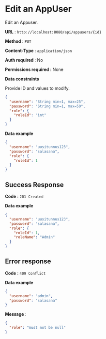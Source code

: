 # Edit an AppUser

Edit an Appuser.

**URL** : `http://localhost:8080/api/appusers/{id}`

**Method** : `PUT`

**Content-Type** : `application/json`

**Auth required** : No

**Permissions required** : None

**Data constraints**

Provide ID and values to modify.

```json
{
  "username": "String min=1, max=25",
  "password": "String min=1, max=50",
  "role": {
    "roleId": "int"
  }
}
```

**Data example**

```json
{
  "username": "uusitunnus123",
  "password": "salasana",
  "role": {
    "roleId": 1
  }
}
```

## Success Response

**Code** : `201 Created`

**Data example**

```json
{
  "username": "uusitunnus123",
  "password": "salasana",
  "role": {
    "roleId": 1,
    "roleName": "Admin"
  }
}
```

## Error response

**Code** : `409 Conflict`

**Data example**

```json
{
  "username": "admin",
  "password": "salasana"
}
```

**Message** :

```json
{
  "role": "must not be null"
}
```
